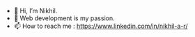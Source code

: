 - 👋 Hi, I’m Nikhil.
- 👀 Web development is my passion.
- 📫 How to reach me : <a>https://www.linkedin.com/in/nikhil-a-r/</a>

<!---
nikhilar98/nikhilar98 is a ✨ special ✨ repository because its `README.md` (this file) appears on your GitHub profile.
You can click the Preview link to take a look at your changes.
--->
